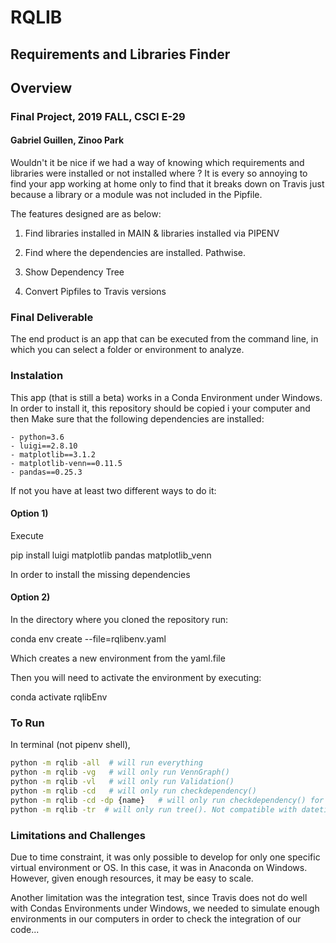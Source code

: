 # RQLIB
## Requirements and Libraries Finder
## Overview
### Final Project, 2019 FALL, CSCI E-29
#### Gabriel Guillen, Zinoo Park

Wouldn't it be nice if we had a way of knowing which requirements and libraries were installed or not installed where ?
It is every so annoying to find your app working at home only to find that it breaks down on Travis just because
a library or a module was not included in the Pipfile.

The features designed are as below:

1. Find libraries installed in MAIN & libraries installed via PIPENV

2. Find where the dependencies are installed. Pathwise.

3. Show Dependency Tree

4. Convert Pipfiles to Travis versions

### Final Deliverable

The end product is an app that can be executed from the command line, in which you can select a folder or environment
to analyze.

### Instalation
This app (that is still a beta) works in a Conda Environment under Windows.
In order to install it, this repository should be copied i your computer and then 
Make sure that the following dependencies are installed: 

    - python=3.6
    - luigi==2.8.10
    - matplotlib==3.1.2
    - matplotlib-venn==0.11.5
    - pandas==0.25.3
    
    
If not you have at least two different ways to do it:

#### Option 1)
Execute 

pip install luigi matplotlib pandas matplotlib_venn

In order to install the missing dependencies

#### Option 2)
In the directory where you cloned the repository run:

conda env create --file=rqlibenv.yaml

Which creates a new environment from the yaml.file

Then you will need to activate the environment by executing:

conda activate rqlibEnv

### To Run
In terminal (not pipenv shell),
```bash
python -m rqlib -all  # will run everything
python -m rqlib -vg   # will only run VennGraph()
python -m rqlib -vl   # will only run Validation()
python -m rqlib -cd   # will only run checkdependency()
python -m rqlib -cd -dp {name}   # will only run checkdependency() for a dependency
python -m rqlib -tr  # will only run tree(). Not compatible with datetime stamps.
```

### Limitations and Challenges

Due to time constraint, it was only possible to develop for only one specific virtual environment or OS. In this case,
it was in Anaconda on Windows. However, given enough resources, it may be easy to scale.

Another limitation was the integration test, since Travis does not do well with Condas Environments under Windows, we needed to simulate enough environments in our computers in order to check the integration of our code...


